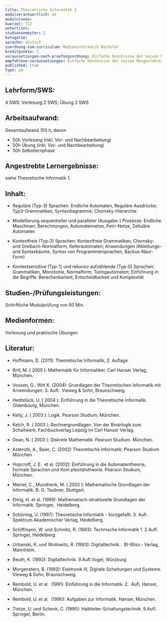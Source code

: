 ```yaml
---
title: Theoretische Informatik 2
modulverantwortlich: me
modulniveau:
kuerzel: TI2
untertitel:
studiensemester: 2
kategorie:
sprache: deutsch
zuordnung-zum-curriculum: Medieninformatik Bachelor
kreditpunkte: 5
voraussetzungen-nach-pruefungsordnung: Einfache Kenntnisse der naiven Mengenlehre, wie sie in der Schule vermittelt und bei der mathematischen Begriffsbildung verwendet werden.
empfohlene-voraussetzungen: Einfache Kenntnisse der naiven Mengenlehre, wie sie in der Schule vermittelt und bei der mathematischen Begriffsbildung verwendet werden.
published: true
type: pm
---
```


## Lehrform/SWS:
4 SWS: Vorlesung 2 SWS; Übung 2 SWS

## Arbeitsaufwand:
Gesamtaufwand 150 h, davon
- 50h Vorlesung (inkl. Vor- und Nachbearbeitung)
- 50h Übung (inkl. Vor- und Nachbearbeitung)
- 50h Selbstlernphase 

## Angestrebte Lernergebnisse:
siehe Theoretische Informatik 1.

## Inhalt:
- Reguläre (Typ-3) Sprachen: Endliche Automaten, Reguläre Ausdrücke; Typ3-Grammatiken, Syntaxdiagramme; Chomsky-Hierarchie

- Modellierung sequentieller und paralleler (Ausgabe-) Prozesse: Endliche Maschinen, Berechnungen; Automatennetze, Petri-Netze, Zelluläre Automaten

- Kontextfreie (Typ-2) Sprachen: Kontextfreie Grammatiken, Chomsky- und Greibach-Normalform; Kellerautomaten; Anwendungen (Ableitungs- und Syntaxbäume, Syntax von Programmiersprachen, Backus-Naur-Form)

- Kontextsensitive (Typ-1) und rekursiv aufzählende (Typ-0) Sprachen: Grammatiken, Monotonie, Normalform; Turingautomaten; Einführung in die Begriffe: Berechenbarkeit, Entscheidbarkeit und Komplexität


## Studien-/Prüfungsleistungen:
Schirftliche Modulprüfung von 60 Min.

## Medienformen:
Vorlesung und praktische Übungen

## Literatur:
- Hoffmann, D. (2011): Theoretische Informatik, 2. Auflage

- Brill, M. ( 2005 ): Mathematik für Informatiker. Carl Hanser Verlag, München.

- Vossen, G., Witt K. (2004): Grundlagen der Theoretischen Informatik mit Anwendungen. 3. Aufl.  Vieweg & Sohn, Braunschweig.

- Hedtstück, U. ( 2004 ): Einführung in die Theoretische Informatik. Oldenbourg, München.

- Kelly, J. ( 2003 ): Logik. Pearson Studium, München.

- Kelch, R. ( 2003 ): Rechnergrundlagen. Von der Binärlogik zum Schaltwerk. Fachbuchverlag Leipzig im Carl Hanser Verlag.

- Dean, N. ( 2003 ): Diskrete Mathematik. Pearson Studium. München.

- Asteroth, A., Baier, C. (2002) Theoretische Informatik. Pearson Studium München

- Hopcroft, J. E.  et al. (2002): Einführung in die Automatentheorie, Formale Sprachen und Kom plexitätstheorie. Pearson Studium, München.

- Meinel, C., Mundhenk, M. ( 2002 ): Mathematische Grundlagen der Informatik. B. G. Teubner, Stuttgart.

- Ehrig, H. et al. (1999): Mathematisch-strukturelle Grundlagen der Informatik. Springer,  Heidelberg.

- Schöning, U. (1997): Theoretische Informatik - kurzgefaßt. 3. Aufl. Spektrum Akademischer Verlag, Heidelberg.

- Schiffmann, W. und Schmitz, R. (1993): Technische Informatik 1. 2.Aufl. Springer, Heidelberg.

- Urbanski, K. und Woitowitz, R. (1993): Digitaltechnik.   BI-Wiss.- Verlag, Mannheim.

- Beuth, K. (1992): Digitaltechnik. 9.Aufl.Vogel, Würzburg.

- Morgenstern, B. (1992): Elektronik III, Digitale Schaltungen und Systeme. Vieweg & Sohn, Braunschweig.

- Rembold, U. et al.  (1991): Einführung in die Informatik. 2.  Aufl. Hanser, München.                               

- Rembold, U. et al.  (1990): Aufgaben zur Informatik. Hanser, München.

- Tietze, U. und Schenk, C. (1990): Halbleiter-Schaltungstechnik. 9.Aufl. Springer, Berlin.

